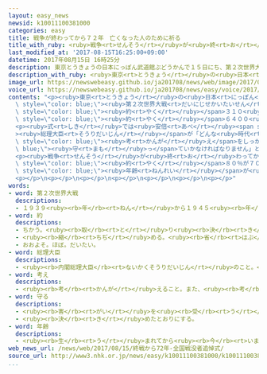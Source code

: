 ```yaml
---
layout: easy_news
newsid: k10011100381000
categories: easy
title: 戦争が終わってから７２年　亡くなった人のために祈る
title_with_ruby: <ruby>戦争<rt>せんそう</rt></ruby>が<ruby>終<rt>お</rt></ruby>わってから７２<ruby>年<rt>ねん</rt></ruby>　<ruby>亡<rt>な</rt></ruby>くなった<ruby>人<rt>ひと</rt></ruby>のために<ruby>祈<rt>いの</rt></ruby>る
last_modified_at: '2017-08-15T16:25:00+09:00'
datetime: 2017年08月15日 16時25分
description: 東京とうきょうの日本にっぽん武道館ぶどうかんで１５日にち、第２次世界大戦だいにじせかいたいせんで亡なくなった約やく３１０万まん人にんのために祈いのる式しきがありました。
description_with_ruby: <ruby>東京<rt>とうきょう</rt></ruby>の<ruby>日本<rt>にっぽん</rt></ruby><ruby>武道館<rt>ぶどうかん</rt></ruby>で１５<ruby>日<rt>にち</rt></ruby>、<ruby>第２次世界大戦<rt>だいにじせかいたいせん</rt></ruby>で<ruby>亡<rt>な</rt></ruby>くなった<ruby>約<rt>やく</rt></ruby>３１０<ruby>万<rt>まん</rt></ruby><ruby>人<rt>にん</rt></ruby>のために<ruby>祈<rt>いの</rt></ruby>る<ruby>式<rt>しき</rt></ruby>がありました。
image_url: https://newswebeasy.github.io/ja201708/news/web/image/2017/08/15/k10011100381000.jpg
voice_url: https://newswebeasy.github.io/ja201708/news/easy/voice/2017/08/15/k10011100381000.mp3
contents: "<p><ruby>東京<rt>とうきょう</rt></ruby>の<ruby>日本<rt>にっぽん</rt></ruby><ruby>武道館<rt>ぶどうかん</rt></ruby>で１５<ruby>日<rt>にち</rt></ruby>、<span\
  \ style=\"color: blue;\"><ruby>第２次世界大戦<rt>だいにじせかいたいせん</rt></ruby></span>で<ruby>亡<rt>な</rt></ruby>くなった<span\
  \ style=\"color: blue;\"><ruby>約<rt>やく</rt></ruby></span>３１０<ruby>万<rt>まん</rt></ruby><ruby>人<rt>にん</rt></ruby>のために<ruby>祈<rt>いの</rt></ruby>る<ruby>式<rt>しき</rt></ruby>がありました。<ruby>戦争<rt>せんそう</rt></ruby>で<ruby>亡<rt>な</rt></ruby>くなった<ruby>人<rt>ひと</rt></ruby>の<ruby>家族<rt>かぞく</rt></ruby>など<span\
  \ style=\"color: blue;\"><ruby>約<rt>やく</rt></ruby></span>６４００<ruby>人<rt>にん</rt></ruby>が<ruby>出席<rt>しゅっせき</rt></ruby>しました。</p>\n\
  <p><ruby>式<rt>しき</rt></ruby>では<ruby>安倍<rt>あべ</rt></ruby><span style=\"color: blue;\"\
  ><ruby>総理大臣<rt>そうりだいじん</rt></ruby></span>が「どんな<ruby>時代<rt>じだい</rt></ruby>になっても、もう<ruby>戦争<rt>せんそう</rt></ruby>はしないという<span\
  \ style=\"color: blue;\"><ruby>考<rt>かんが</rt></ruby>え</span>をしっかり<span style=\"color:\
  \ blue;\"><ruby>守<rt>まも</rt></ruby>っ</span>ていかなければなりません」と<ruby>話<rt>はな</rt></ruby>しました。そのあと、<ruby>式<rt>しき</rt></ruby>に<ruby>出席<rt>しゅっせき</rt></ruby>した<ruby>人<rt>ひと</rt></ruby>たちはみんなで１<ruby>分<rt>ぷん</rt></ruby>、<ruby>静<rt>しず</rt></ruby>かに<ruby>祈<rt>いの</rt></ruby>りました。</p>\n\
  <p><ruby>戦争<rt>せんそう</rt></ruby>が<ruby>終<rt>お</rt></ruby>わってから７２<ruby>年<rt>ねん</rt></ruby>になって、<ruby>式<rt>しき</rt></ruby>に<ruby>出席<rt>しゅっせき</rt></ruby>した<ruby>家族<rt>かぞく</rt></ruby>の<span\
  \ style=\"color: blue;\"><ruby>約<rt>やく</rt></ruby></span>８０％が７０<ruby>歳<rt>さい</rt></ruby><ruby>以上<rt>いじょう</rt></ruby>になりました。いちばん<span\
  \ style=\"color: blue;\"><ruby>年齢<rt>ねんれい</rt></ruby></span>が<ruby>高<rt>たか</rt></ruby>い<ruby>人<rt>ひと</rt></ruby>は、<ruby>東京<rt>とうきょう</rt></ruby>の<ruby>練馬<rt>ねりま</rt></ruby><ruby>区<rt>く</rt></ruby>に<ruby>住<rt>す</rt></ruby>んでいる１０１<ruby>歳<rt>さい</rt></ruby>の<ruby>芹ヶ野<rt>せりがの</rt></ruby><ruby>春海<rt>はるみ</rt></ruby>さんです。<ruby>春海<rt>はるみ</rt></ruby>さんの<ruby>夫<rt>おっと</rt></ruby>の<ruby>博<rt>ひろし</rt></ruby>さんは、<ruby>戦争<rt>せんそう</rt></ruby>が<ruby>終<rt>お</rt></ruby>わる２か<ruby>月<rt>げつ</rt></ruby><ruby>前<rt>まえ</rt></ruby>に<ruby>沖縄<rt>おきなわ</rt></ruby>で<ruby>亡<rt>な</rt></ruby>くなりました。<ruby>博<rt>ひろし</rt></ruby>さんは<ruby>春海<rt>はるみ</rt></ruby>さんと<ruby>結婚<rt>けっこん</rt></ruby>したばかりで３１<ruby>歳<rt>さい</rt></ruby>でした。<ruby>春海<rt>はるみ</rt></ruby>さんは「<ruby>夫<rt>おっと</rt></ruby>は<ruby>一度<rt>いちど</rt></ruby>も<ruby>怒<rt>おこ</rt></ruby>ったことがない<ruby>優<rt>やさ</rt></ruby>しい<ruby>人<rt>ひと</rt></ruby>でした。<ruby>戦争<rt>せんそう</rt></ruby>のときのことはあまり<ruby>思<rt>おも</rt></ruby>い<ruby>出<rt>だ</rt></ruby>すことができませんが、<ruby>戦争<rt>せんそう</rt></ruby>は<ruby>嫌<rt>いや</rt></ruby>です」と<ruby>話<rt>はな</rt></ruby>していました。</p>\n\
  <p></p>\n<p></p>\n<p></p>\n<p></p>\n<p></p>\n<p></p>\n<p></p>"
words:
- word: 第２次世界大戦
  descriptions:
  - １９３９<ruby><rb>年</rb><rt>ねん</rt></ruby>から１９４５<ruby><rb>年</rb><rt>ねん</rt></ruby>まで、<ruby><rb>日本</rb><rt>にっぽん</rt></ruby>・ドイツ・イタリアが、イギリス・フランス・アメリカ・ソ<ruby><rb>連</rb><rt>れん</rt></ruby>・<ruby><rb>中国</rb><rt>ちゅうごく</rt></ruby>などの<ruby><rb>連合国</rb><rt>れんごうこく</rt></ruby>と<ruby><rb>戦</rb><rt>たたか</rt></ruby>った<ruby><rb>戦争</rb><rt>せんそう</rt></ruby>。１９４５<ruby><rb>年</rb><rt>ねん</rt></ruby>（<ruby><rb>昭和</rb><rt>しょうわ</rt></ruby><ruby><rb>２０年</rb><rt>にじゅうねん</rt></ruby>）<ruby><rb>８月</rb><rt>はちがつ</rt></ruby><ruby><rb>１５</rb><rt>じゅうご</rt></ruby><ruby><rb>日</rb><rt>にち</rt></ruby>に<ruby><rb>日本</rb><rt>にっぽん</rt></ruby>が<ruby><rb>降伏</rb><rt>こうふく</rt></ruby>して<ruby><rb>終</rb><rt>お</rt></ruby>わった。
- word: 約
  descriptions:
  - ちかう。<ruby><rb>取</rb><rt>と</rt></ruby>り<ruby><rb>決</rb><rt>き</rt></ruby>める。
  - <ruby><rb>縮</rb><rt>ちぢ</rt></ruby>める。<ruby><rb>省</rb><rt>はぶ</rt></ruby>く。<ruby><rb>簡単</rb><rt>かんたん</rt></ruby>にする。
  - おおよそ。ほぼ。だいたい。
- word: 総理大臣
  descriptions:
  - <ruby><rb>内閣総理大臣</rb><rt>ないかくそうりだいじん</rt></ruby>のこと。<ruby><rb>内閣</rb><rt>ないかく</rt></ruby>の<ruby><rb>最高責任者</rb><rt>さいこうせきにんしゃ</rt></ruby>で、<ruby><rb>国会議員</rb><rt>こっかいぎいん</rt></ruby>の<ruby><rb>中</rb><rt>なか</rt></ruby>から<ruby><rb>議員</rb><rt>ぎいん</rt></ruby>が<ruby><rb>選</rb><rt>えら</rt></ruby>び、<ruby><rb>天皇</rb><rt>てんのう</rt></ruby>が<ruby><rb>認</rb><rt>みと</rt></ruby>めて<ruby><rb>決</rb><rt>き</rt></ruby>まる。<ruby><rb>首相</rb><rt>しゅしょう</rt></ruby>。<ruby><rb>総理</rb><rt>そうり</rt></ruby>。
- word: 考え
  descriptions:
  - <ruby><rb>考</rb><rt>かんが</rt></ruby>えること。また、<ruby><rb>考</rb><rt>かんが</rt></ruby>えた<ruby><rb>内容</rb><rt>ないよう</rt></ruby>。
- word: 守る
  descriptions:
  - <ruby><rb>害</rb><rt>がい</rt></ruby>を<ruby><rb>受</rb><rt>う</rt></ruby>けないように、<ruby><rb>防</rb><rt>ふせ</rt></ruby>ぐ。
  - <ruby><rb>決</rb><rt>き</rt></ruby>めたとおりにする。
- word: 年齢
  descriptions:
  - <ruby><rb>生</rb><rt>う</rt></ruby>まれてから<ruby><rb>今</rb><rt>いま</rt></ruby>までの<ruby><rb>年</rb><rt>とし</rt></ruby>の<ruby><rb>数</rb><rt>かず</rt></ruby>。とし。
web_news_url: /news/web/2017/08/15/終戦から72年-全国戦没者追悼式/
source_url: http://www3.nhk.or.jp/news/easy/k10011100381000/k10011100381000.html
...
```

